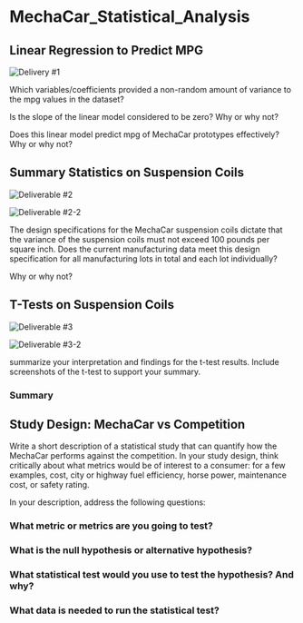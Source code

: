 # MechaCar_Statistical_Analysis

## Linear Regression to Predict MPG

![Delivery #1](https://user-images.githubusercontent.com/107590196/192919764-994f9d10-63b9-45f3-b732-c48db18c77d6.png)


Which variables/coefficients provided a non-random amount of variance to the mpg values in the dataset?

Is the slope of the linear model considered to be zero? Why or why not?

Does this linear model predict mpg of MechaCar prototypes effectively? Why or why not?


## Summary Statistics on Suspension Coils

![Deliverable #2](https://user-images.githubusercontent.com/107590196/192919823-03d87e99-25f4-4726-927e-7e99b3888b88.png)

![Deliverable #2-2](https://user-images.githubusercontent.com/107590196/192919833-d4a71836-f11c-4cf7-b99c-298f34f1448b.png)

The design specifications for the MechaCar suspension coils dictate that the variance of the suspension coils must not exceed 100 pounds per square inch. Does the current manufacturing data meet this design specification for all manufacturing lots in total and each lot individually? 

Why or why not?


## T-Tests on Suspension Coils

![Deliverable #3](https://user-images.githubusercontent.com/107590196/192919913-0b29ce6c-29b5-44b9-a387-743eb580f152.png)

![Deliverable #3-2 ](https://user-images.githubusercontent.com/107590196/192919924-19f6a2a1-4381-4217-a118-0d4e42a87930.png)

summarize your interpretation and findings for the t-test results. Include screenshots of the t-test to support your summary.

### Summary 


## Study Design: MechaCar vs Competition

Write a short description of a statistical study that can quantify how the MechaCar performs against the competition. In your study design, think critically about what metrics would be of interest to a consumer: for a few examples, cost, city or highway fuel efficiency, horse power, maintenance cost, or safety rating.

In your description, address the following questions:

### What metric or metrics are you going to test?

### What is the null hypothesis or alternative hypothesis?

### What statistical test would you use to test the hypothesis? And why?

### What data is needed to run the statistical test?
